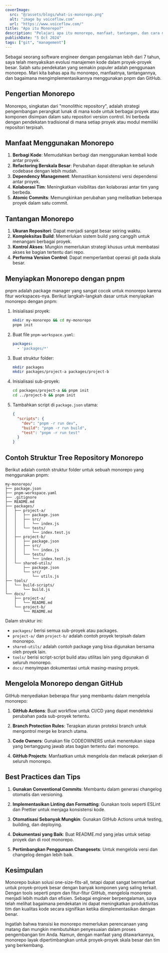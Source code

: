 ```yaml
---
coverImage:
  src: "@/assets/blogs/what-is-monorepo.png"
  alt: "image by voiceflow.com"
  url: "https://www.voiceflow.com/"
title: "Apa itu Monorepo?"
description: "Pelajari apa itu monorepo, manfaat, tantangan, dan cara mengimplementasikannya dengan pnpm dan GitHub. Panduan lengkap untuk software engineer berpengalaman."
publishDate: "5 Oct 2024"
tags: ["git", "management"]
---
```


Sebagai seorang software engineer dengan pengalaman lebih dari 7 tahun, saya telah menyaksikan evolusi manajemen kode dalam proyek-proyek besar. Salah satu pendekatan yang semakin populer adalah penggunaan monorepo. Mari kita bahas apa itu monorepo, manfaatnya, tantangannya, dan bagaimana mengimplementasikannya menggunakan pnpm dan GitHub.

## Pengertian Monorepo

Monorepo, singkatan dari "monolithic repository", adalah strategi pengembangan perangkat lunak di mana kode untuk berbagai proyek atau komponen disimpan dalam satu repositori version control. Ini berbeda dengan pendekatan tradisional di mana setiap proyek atau modul memiliki repositori terpisah.

## Manfaat Menggunakan Monorepo

1. **Berbagi Kode**: Memudahkan berbagi dan menggunakan kembali kode antar proyek.
2. **Refactoring Berskala Besar**: Perubahan dapat diterapkan ke seluruh codebase dengan lebih mudah.
3. **Dependency Management**: Memastikan konsistensi versi dependensi antar proyek.
4. **Kolaborasi Tim**: Meningkatkan visibilitas dan kolaborasi antar tim yang berbeda.
5. **Atomic Commits**: Memungkinkan perubahan yang melibatkan beberapa proyek dalam satu commit.

## Tantangan Monorepo

1. **Ukuran Repositori**: Dapat menjadi sangat besar seiring waktu.
2. **Kompleksitas Build**: Memerlukan sistem build yang canggih untuk menangani berbagai proyek.
3. **Kontrol Akses**: Mungkin memerlukan strategi khusus untuk membatasi akses ke bagian tertentu dari repo.
4. **Performa Version Control**: Dapat memperlambat operasi git pada skala besar.

## Menyiapkan Monorepo dengan pnpm

pnpm adalah package manager yang sangat cocok untuk monorepo karena fitur workspaces-nya. Berikut langkah-langkah dasar untuk menyiapkan monorepo dengan pnpm:

1. Inisialisasi proyek:
   ```bash
   mkdir my-monorepo && cd my-monorepo
   pnpm init
   ```

2. Buat file `pnpm-workspace.yaml`:
   ```yaml
   packages:
     - 'packages/*'
   ```

3. Buat struktur folder:
   ```bash
   mkdir packages
   mkdir packages/project-a packages/project-b
   ```

4. Inisialisasi sub-proyek:
   ```bash
   cd packages/project-a && pnpm init
   cd ../project-b && pnpm init
   ```

5. Tambahkan script di `package.json` utama:
   ```json title="package.json"
   {
     "scripts": {
       "dev": "pnpm -r run dev",
       "build": "pnpm -r run build",
       "test": "pnpm -r run test"
     }
   }
   ```

## Contoh Struktur Tree Repository Monorepo

Berikut adalah contoh struktur folder untuk sebuah monorepo yang menggunakan pnpm:

```
my-monorepo/
├── package.json
├── pnpm-workspace.yaml
├── .gitignore
├── README.md
├── packages/
│   ├── project-a/
│   │   ├── package.json
│   │   ├── src/
│   │   │   └── index.js
│   │   └── tests/
│   │       └── index.test.js
│   ├── project-b/
│   │   ├── package.json
│   │   ├── src/
│   │   │   └── index.js
│   │   └── tests/
│   │       └── index.test.js
│   └── shared-utils/
│       ├── package.json
│       └── src/
│           └── utils.js
├── tools/
│   └── build-scripts/
│       └── build.js
└── docs/
    ├── project-a/
    │   └── README.md
    └── project-b/
        └── README.md
```

Dalam struktur ini:

- `packages/` berisi semua sub-proyek atau packages.
- `project-a/` dan `project-b/` adalah contoh proyek terpisah dalam monorepo.
- `shared-utils/` adalah contoh package yang bisa digunakan bersama oleh proyek lain.
- `tools/` berisi script-script build atau utilitas lain yang digunakan di seluruh monorepo.
- `docs/` menyimpan dokumentasi untuk masing-masing proyek.

## Mengelola Monorepo dengan GitHub

GitHub menyediakan beberapa fitur yang membantu dalam mengelola monorepo:

1. **GitHub Actions**: Buat workflow untuk CI/CD yang dapat mendeteksi perubahan pada sub-proyek tertentu.

2. **Branch Protection Rules**: Terapkan aturan proteksi branch untuk mengontrol merge ke branch utama.

3. **Code Owners**: Gunakan file CODEOWNERS untuk menentukan siapa yang bertanggung jawab atas bagian tertentu dari monorepo.

4. **GitHub Projects**: Manfaatkan untuk mengelola dan melacak pekerjaan di seluruh monorepo.

## Best Practices dan Tips

1. **Gunakan Conventional Commits**: Membantu dalam generasi changelog otomatis dan versioning.

2. **Implementasikan Linting dan Formatting**: Gunakan tools seperti ESLint dan Prettier untuk menjaga konsistensi kode.

3. **Otomatisasi Sebanyak Mungkin**: Gunakan GitHub Actions untuk testing, building, dan deploying.

4. **Dokumentasi yang Baik**: Buat README.md yang jelas untuk setiap proyek dan di root monorepo.

5. **Pertimbangkan Penggunaan Changesets**: Untuk mengelola versi dan changelog dengan lebih baik.

## Kesimpulan

Monorepo bukan solusi one-size-fits-all, tetapi dapat sangat bermanfaat untuk proyek-proyek besar dengan banyak komponen yang saling terkait. Dengan tools seperti pnpm dan fitur-fitur GitHub, mengelola monorepo menjadi lebih mudah dan efisien. Sebagai engineer berpengalaman, saya telah melihat bagaimana pendekatan ini dapat meningkatkan produktivitas tim dan kualitas kode secara signifikan ketika diimplementasikan dengan benar.

Ingatlah bahwa transisi ke monorepo memerlukan perencanaan yang matang dan mungkin membutuhkan penyesuaian dalam proses pengembangan tim Anda. Namun, dengan manfaat yang ditawarkannya, monorepo layak dipertimbangkan untuk proyek-proyek skala besar dan tim yang berkembang.
